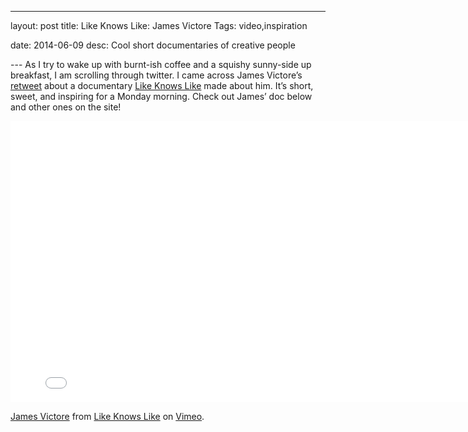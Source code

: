 ﻿---
layout: post
title: Like Knows Like: James Victore
Tags: video,inspiration

date: 2014-06-09
desc: Cool short documentaries of creative people


--- As I try to wake up with burnt-ish coffee and a squishy sunny-side up breakfast, I am scrolling through twitter. I came across James Victore’s [retweet](https://twitter.com/like_knows_like/status/475870470320185344) about a documentary [Like Knows Like](http://likeknowslike.com/) made about him. It’s short, sweet, and inspiring for a Monday morning. Check out James’ doc below and other ones on the site!
</p></p><iframe src="//player.vimeo.com/video/97586859?byline=0&amp;portrait=0&amp;color=ffffff" width="800" height="450" frameborder="0" webkitallowfullscreen mozallowfullscreen allowfullscreen></iframe> <p><a href="http://vimeo.com/97586859">James Victore</a> from <a href="http://vimeo.com/likeknowslike">Like Knows Like</a> on <a href="https://vimeo.com">Vimeo</a>.</p>



